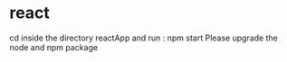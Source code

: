 # react

cd inside the directory reactApp and run : npm start 
Please upgrade the node and npm package 

